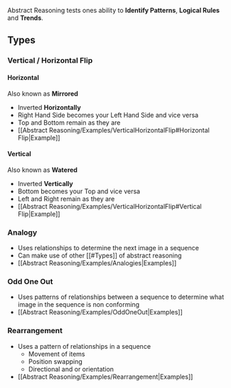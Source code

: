  Abstract Reasoning tests ones ability to **Identify Patterns**, **Logical Rules** and **Trends**.

## Types

### Vertical / Horizontal Flip

#### Horizontal
Also known as **Mirrored**
- Inverted **Horizontally**
- Right Hand Side becomes your Left Hand Side and vice versa
- Top and Bottom remain as they are
- [[Abstract Reasoning/Examples/VerticalHorizontalFlip#Horizontal Flip|Example]]

#### Vertical
Also known as **Watered**
- Inverted **Vertically**
- Bottom becomes your Top and vice versa
- Left and Right remain as they are
- [[Abstract Reasoning/Examples/VerticalHorizontalFlip#Vertical Flip|Example]]

### Analogy

- Uses relationships to determine the next image in a sequence
- Can make use of other [[#Types]] of abstract reasoning
- [[Abstract Reasoning/Examples/Analogies|Examples]]

### Odd One Out

- Uses patterns of relationships between a sequence to determine what image in the sequence is non conforming
- [[Abstract Reasoning/Examples/OddOneOut|Examples]]

### Rearrangement

- Uses a pattern of relationships in a sequence
	- Movement of items
	- Position swapping
	- Directional and or orientation
- [[Abstract Reasoning/Examples/Rearrangement|Examples]]